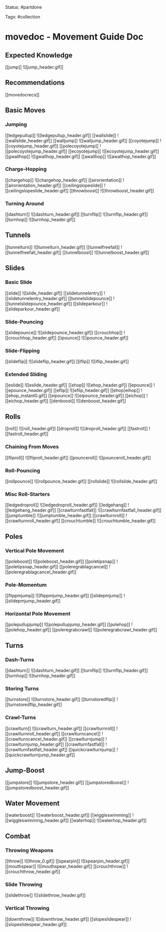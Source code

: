 Status: #partdone 

Tags: #collection

# movedoc - Movement Guide Doc
## Expected Knowledge
[[jump]]
![[jump_header.gif]]

## Recommendations
[[movedocrecs]]

## Basic Moves
### Jumping
[[ledgepullup]]
![[ledgepullup_header.gif]]
[[wallslide]]
![[wallslide_header.gif]]
[[walljump]]
![[walljump_header.gif]]
[[coyotejump]]
![[coyotejump_header.gif]]
[[polecoyotejump]]
![[polecoyotejump_header.gif]]
[[ecoyotejump]]
![[ecoyotejump_header.gif]]
[[gwallhop]]
![[gwallhop_header.gif]]
[[awallhop]]
![[awallhop_header.gif]]

### Charge-Hopping
[[chargehop]]
![[chargehop_header.gif]]
[[airorientation]]
![[airorientation_header.gif]]
[[ceilingslopeslide]]
![[ceilingslopeslide_header.gif]]
[[throwboost]]
![[throwboost_header.gif]]

### Turning Around
[[dashturn]]
![[dashturn_header.gif]]
[[turnflip]]
![[turnflip_header.gif]]
[[turnhop]]
![[turnhop_header.gif]]

## Tunnels
[[tunnelturn]]
![[tunnelturn_header.gif]]
[[tunnelfreefall]]
![[tunnelfreefall_header.gif]]
[[tunnelboost]]
![[tunnelboost_header.gif]]

## Slides
### Basic Slide
[[slide]]
![[slide_header.gif]]
[[slidetunnelentry]]
![[slidetunnelentry_header.gif]]
[[tunnelslidepounce]]
![[tunnelslidepounce_header.gif]]
[[slideparkour]]
![[slideparkour_header.gif]]

### Slide-Pouncing
[[slidepounce]]
![[slidepounce_header.gif]]
[[crouchhop]]
![[crouchhop_header.gif]]
[[ipounce]]
![[ipounce_header.gif]]

### Slide-Flipping
[[slideflip]]
![[slideflip_header.gif]]
[[iflip]]
![[iflip_header.gif]]

### Extended Sliding
[[eslide]]
![[eslide_header.gif]]
[[ehop]]
![[ehop_header.gif]]
[[epounce]]
![[epounce_header.gif]]
[[eflip]]
![[eflip_header.gif]]
[[ehop|eihop]]
![[ehop_instant0.gif]]
[[eipounce]]
![[eipounce_header.gif]]
[[eichop]]
![[eichop_header.gif]]
[[denboost]]
![[denboost_header.gif]]

## Rolls
[[roll]]
![[roll_header.gif]]
[[droproll]]
![[droproll_header.gif]]
[[fastroll]]
![[fastroll_header.gif]]

### Chaining From Moves
[[fliproll]]
![[fliproll_header.gif]]
[[pounceroll]]
![[pounceroll_header.gif]]

### Roll-Pouncing
[[rollpounce]]
![[rollpounce_header.gif]]
[[rollslide]]
![[rollslide_header.gif]]

### Misc Roll-Starters
[[ledgedroproll]]
![[ledgedroproll_header.gif]]
[[ledgehang]]
![[ledgehang_header.gif]]
[[crawlturnfastfall]]
![[crawlturnfastfall_header.gif]]
[[jumptumble]]
![[jumptumble_header.gif]]
[[crawlturnroll]]
![[crawlturnroll_header.gif]]
[[crouchtumble]]
![[crouchtumble_header.gif]]

## Poles
### Vertical Pole Movement
[[poleboost]]
![[poleboost_header.gif]]
[[poletipsnap]]
![[poletipsnap_header.gif]]
[[poleregrablagcancel]]
![[poleregrablagcancel_header.gif]]

### Pole-Momentum
[[flippmjump]]
![[flippmjump_header.gif]]
[[slidepmjump]]
![[slidepmjump_header.gif]]

### Horizontal Pole Movement
[[polepullupjump]]
![[polepullupjump_header.gif]]
[[polehop]]
![[polehop_header.gif]]
[[poleregrabcrawl]]
![[poleregrabcrawl_header.gif]]

## Turns
### Dash-Turns
[[dashturn]]
![[dashturn_header.gif]]
[[turnflip]]
![[turnflip_header.gif]]
[[turnhop]]
![[turnhop_header.gif]]

### Storing Turns
[[turnstore]]
![[turnstore_header.gif]]
[[turnstoredflip]]
![[turnstoredflip_header.gif]]

### Crawl-Turns
[[crawlturn]]
![[crawlturn_header.gif]]
[[crawlturnroll]]
![[crawlturnroll_header.gif]]
[[crawlturncancel]]
![[crawlturncancel_header.gif]]
[[crawlturnjump]]
![[crawlturnjump_header.gif]]
[[crawlturnfastfall]]
![[crawlturnfastfall_header.gif]]
[[quickcrawlturnjump]]
![[quickcrawlturnjump_header.gif]]

## Jump-Boost
[[jumpstore]]
![[jumpstore_header.gif]]
[[jumpstoredboost]]
![[jumpstoredboost_header.gif]]

## Water Movement
[[waterboost]]
![[waterboost_header.gif]]
[[wiggleswimming]]
![[wiggleswimming_header.gif]]
[[waterhop]]
![[waterhop_header.gif]]

## Combat
### Throwing Weapons
[[throw]]
![[throw_0.gif]]
[[spearpin]]
![[spearpin_header.gif]]
[[mouthspear]]
![[mouthspear_header.gif]]
[[crouchthrow]]
![[crouchthrow_header.gif]]

### Slide Throwing
[[slidethrow]]
![[slidethrow_header.gif]]

### Vertical Throwing
[[downthrow]]
![[downthrow_header.gif]]
[[slopeslidespear]]
![[slopeslidespear_header.gif]]